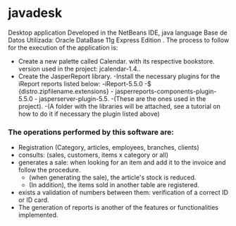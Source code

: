 # javadesk
Desktop application Developed in the NetBeans IDE, java language
Base de Datos Utilizada: Oracle DataBase 11g Express Edition .
The process to follow for the execution of the application is:
 
- Create a new palette called Calendar. with its respective bookstore. version used in the project: jcalendar-1.4..
- Create the JasperReport library.
-Install the necessary plugins for the iReport reports listed below:
           -iReport-5.5.0
           -$ {distro.zipfilename.extensions}
           - jasperreports-components-plugin-5.5.0
           - jasperserver-plugin-5.5.
                  -(These are the ones used in the project).
                 -(A folder with the libraries will be attached, see a tutorial on how to do it if necessary the plugin listed above)

### The operations performed by this software are:
- Registration (Category, articles, employees, branches, clients)
- consults: (sales, customers, items x category or all)
- generates a sale: when looking for an item and add it to the invoice and follow the procedure.
   - (when generating the sale), the article's stock is reduced.
   - (In addition), the items sold in another table are registered.
- exists a validation of numbers between them: verification of a correct ID or ID card.
- The generation of reports is another of the features or functionalities implemented.
